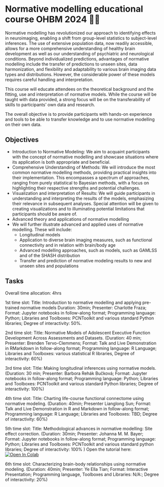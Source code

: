 # Normative modelling educational course OHBM 2024 🧠🧠

Normative modelling has revolutionized our approach to identifying effects in neuroimaging, enabling a shift from group-level statistics to subject-level inferences. The use of extensive population data, now readily accessible, allows for a more comprehensive understanding of healthy brain development as well as our understanding of psychiatric and neurological conditions. Beyond individualized predictions, advantages of normative modelling include the transfer of predictions to unseen sites, data harmonization, and flexibility and adaptability to various brain imaging data types and distributions. However, the considerable power of these models requires careful handling and interpretation.
 
This course will educate attendees on the theoretical background and the fitting, use and interpretation of normative models. While the course will be taught with data provided, a strong focus will be on the transferability of skills to participants’ own data and research.

The overall objective is to provide participants with hands-on experience and tools to be able to transfer knowledge and to use normative modelling on their own data.

## Objectives
- Introduction to Normative Modeling: We aim to acquaint participants with the concept of normative modelling and showcase situations where its application is both appropriate and beneficial.
- Comprehensive Understanding of Methods: We will introduce the most common normative modelling methods, providing practical insights into their implementation. This encompasses a spectrum of approaches, ranging from purely statistical to Bayesian methods, with a focus on highlighting their respective strengths and potential challenges.
- Visualization and interpretation of Results: We will guide participants in understanding and interpreting the results of the models, emphasizing their relevance in subsequent analyses. Special attention will be given to creating visualizations and to  illuminating potential limitations that participants should be aware of.
- Advanced theory and applications of normative modelling
- We will further illustrate advanced and applied uses of normative modelling. These will include:
  - Longitudinal models
  - Application to diverse brain imaging measures, such as functional connectivity and in relation with brain/body age
  - Advanced modelling approaches, such as models, such as GAMLSS and of the SHASH distribution
  - Transfer and prediction of normative modeling results to new and unseen sites and populations

## Tasks

Overall time allocation: 4hrs

1st time slot: Title: Introduction to normative modelling and applying pre-trained normative models
Duration: 30min; Presenter: Charlotte Fraza; Format: Jupyter notebooks in  follow-along format; Programming language: Python; Libraries and Toolboxes: PCNToolkit and various standard Python libraries;  Degree of interactivity: 50%.

2nd time slot: Title: Normative Models of Adolescent Executive Function Development Across Assessments and Datasets. (Duration: 40 min;  Presenter: Brenden Tervo-Clemmens; Format: Talk and Live Demonstration in RMarkdown in follow-along format; Programming language: R Language; Libraries and Toolboxes: various statistical R libraries, Degree of interactivity: 60%)

3rd time slot: Title: Making longitudinal inferences using normative models. (Duration: 30 min; Presenter: Barbora Rehák Bučková; Format: Jupyter notebooks in  follow-along format; Programming language: Python; Libraries and Toolboxes: PCNToolkit and various standard Python libraries;  Degree of interactivity: 100%)

4th time slot: Title: Charting life-course functional connectome using normative modeling. (Duration: 40min; Presenter Lianglong Sun; Format: Talk and Live Demonstration in  R and Markdown in follow-along format; Programming language: R Language; Libraries and Toolboxes: TBD; Degree of interactivity: 60%)

5th time slot: Title: Methodological advances in normative modelling: Site effect correction. (Duration: 30min; Presenter: Johanna M. M. Bayer; Format: Jupyter notebooks in  follow-along format; Programming language: Python; Libraries and Toolboxes: PCNToolkit and various standard python libraries;  Degree of interactivity: 100% ) 
Open the tutorial here: <a target="_blank" href="https://colab.research.google.com/github/predictive-clinical-neuroscience/NM_educational_OHBM24/blob/main/slot5_Bayer/03_HBR_site_effects_normative_modelling.ipynb">
  <img src="https://colab.research.google.com/assets/colab-badge.svg" alt="Open In Colab"/>
</a>

6th time slot: Characterizing brain-body relationships using normative modeling. (Duration: 40min; Presenter: Ye Ella Tian; Format: Interactive Presentation; Programming language, Toolboxes and Libraries: N/A:;  Degree of interactivity: 20%)


